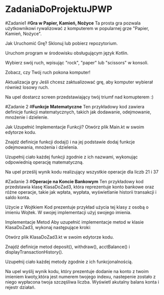# ZadaniaDoProjektuJPWP

#Zadanie1
#**Gra w Papier, Kamień, Nożyce**
Ta prosta gra pozwala użytkownikowi rywalizować z komputerem w popularnej grze "Papier, Kamień, Nożyce".

Jak Uruchomić Grę?
Sklonuj lub pobierz repozytorium.

Uruchom program w środowisku obsługującym język Kotlin.

Wybierz swój ruch, wpisując "rock", "paper" lub "scissors" w konsoli.

Zobacz, czy Twój ruch pokona komputer!

Aktualizacja gry
Jeśli chcesz zaktualizować grę, aby komputer wybierał również losowy ruch.

Na upel dostarcz screen przedstawiający twój triumf nad komupterem :)

#Zadanie 2
#**Funkcje Matematyczne**
Ten przykładowy kod zawiera definicje funkcji matematycznych, takich jak dodawanie, odejmowanie, mnożenie i dzielenie.

Jak Uzupełnić Implementacje Funkcji?
Otwórz plik Main.kt w swoim edytorze kodu.

Znajdź definicje funkcji dodaj() i na jej podstawie dodaj funkcje odejmowania, mnożenia i dzielenia.

Uzupełnij ciało każdej funkcji zgodnie z ich nazwami, wykonując odpowiednią operację matematyczną.

Na upel prześlij wynik kodu realizujący wszystkie operacje dla liczb 21 i 37

#Zadanie 3
#**Operacje na Koncie Bankowym**
Ten przykładowy kod przedstawia klasę KlasaDoZad3, która reprezentuje konto bankowe oraz różne operacje, takie jak wpłata, wypłata, wyświetlanie historii transakcji i saldo konta.

Użycie z Wojtkiem
Kod prezentuje przykład użycia tej klasy z osobą o imieniu Wojtek. W swojej implementacji użyj swojego imienia.

Implementacje Metod
Aby uzupełnić implementacje metod w klasie KlasaDoZad3, wykonaj następujące kroki:

Otwórz plik KlasaDoZad3.kt w swoim edytorze kodu.

Znajdź definicje metod deposit(), withdraw(), acctBalance() i displayTransactionHistory().

Uzupełnij ciało każdej metody zgodnie z ich funkcjonalnością.

Na upel wyślij wynik kodu, który prezentuje dodanie na konto z twoim imieniem kwoty,która jest numerem twojego indexu, nastepenie zostało z niego wypłacona twoja szczęśliwa liczba. Wyświetl akutalny balans konta i rejestr działań.



